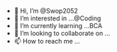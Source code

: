 - 👋 Hi, I’m @Swop2052
- 👀 I’m interested in ...@Coding
- 🌱 I’m currently learning ...BCA
- 💞️ I’m looking to collaborate on ...
- 📫 How to reach me ...

<!---
Swop2052/Swop2052 is a ✨ special ✨ repository because its `README.md` (this file) appears on your GitHub profile.
You can click the Preview link to take a look at your changes.
--->
